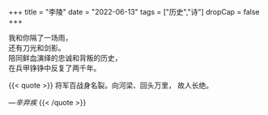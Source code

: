 +++
title = "李陵"
date = "2022-06-13"
tags = ["历史","诗"]
dropCap = false
+++

我和你隔了一场雨，<br>
还有刀光和剑影。<br>
陪同鲜血演绎的忠诚和背叛的历史，<br>
在兵甲铮铮中反复了两千年。<br>

{{< quote >}}
将军百战身名裂。向河梁、回头万里， 故人长绝。

*—辛弃疾*
{{< /quote >}}